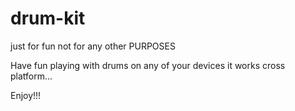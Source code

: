 # drum-kit
just for fun not for any other PURPOSES

Have fun playing with drums on any of your devices it works cross platform...


Enjoy!!!
